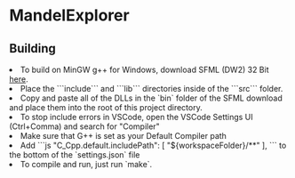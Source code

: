 # MandelExplorer

<h2> Building</h2>
<li> To build on MinGW g++ for Windows, download SFML (DW2) 32 Bit <a href="https://www.sfml-dev.org/files/SFML-2.5.1-windows-gcc-7.3.0-mingw-32-bit.zip">here</a>. <br><li> Place the ```include``` and ```lib``` directories inside of the ```src``` folder. <br>
<li>Copy and paste all of the DLLs in the `bin` folder of the SFML download and place them into the root of this project directory. <br>
<li>To stop include errors in VSCode, open the VSCode Settings UI (Ctrl+Comma) and search for "Compiler"
<li>Make sure that G++ is set as your Default Compiler path
<li>Add ```js
"C_Cpp.default.includePath": [
        "${workspaceFolder}/**"
    ],
```
to the bottom of the `settings.json` file
<li>To compile and run, just run `make`.
